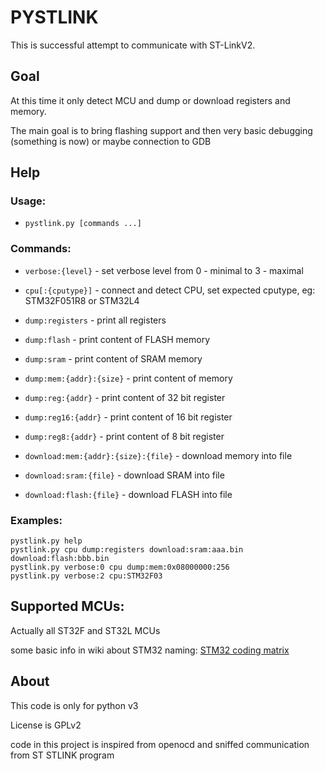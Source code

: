 # PYSTLINK
This is successful  attempt to communicate with ST-LinkV2.

## Goal
 At this time it only detect MCU and dump or download registers and memory.

The main goal is to bring flashing support and then very basic debugging (something is now) or maybe connection to GDB

## Help

### Usage:
-  `pystlink.py [commands ...]`

### Commands:
- `verbose:{level}` - set verbose level from 0 - minimal to 3 - maximal
- `cpu[:{cputype}]` - connect and detect CPU, set expected cputype, eg: STM32F051R8 or STM32L4

- `dump:registers` - print all registers
- `dump:flash` - print content of FLASH memory
- `dump:sram` - print content of SRAM memory
- `dump:mem:{addr}:{size}` - print content of memory
- `dump:reg:{addr}` - print content of 32 bit register
- `dump:reg16:{addr}` - print content of 16 bit register
- `dump:reg8:{addr}` - print content of 8 bit register

- `download:mem:{addr}:{size}:{file}` - download memory into file
- `download:sram:{file}` - download SRAM into file
- `download:flash:{file}` - download FLASH into file

### Examples:
```
pystlink.py help
pystlink.py cpu dump:registers download:sram:aaa.bin download:flash:bbb.bin
pystlink.py verbose:0 cpu dump:mem:0x08000000:256
pystlink.py verbose:2 cpu:STM32F03
```

## Supported MCUs:
Actually all ST32F and ST32L MCUs

some basic info in wiki about STM32 naming: [STM32 coding matrix](https://github.com/pavelrevak/pystlink/wiki/STM32-coding-matrix)

## About
This code is only for python v3

License is GPLv2

code in this project is inspired from openocd and sniffed communication from ST STLINK program

